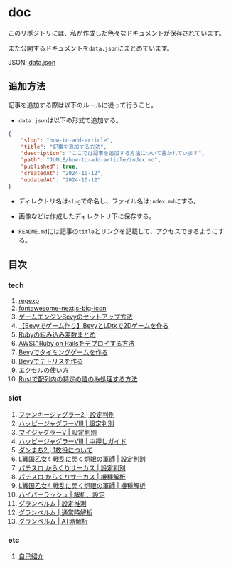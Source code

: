 # doc

このリポジトリには、私が作成した色々なドキュメントが保存されています。

また公開するドキュメントを`data.json`にまとめています。

JSON: [data.json](data.json)

## 追加方法

記事を追加する際は以下のルールに従って行うこと。

- `data.json`は以下の形式で追加する。

```json
{
    "slug": "how-to-add-article",
    "title": "記事を追加する方法",
    "description": "ここでは記事を追加する方法について書かれています",
    "path": "JUNLE/how-to-add-article/index.md",
    "published": true,
    "createdAt": "2024-10-12",
    "updatedAt": "2024-10-12"
}
```

- ディレクトリ名は`slug`で命名し、ファイル名は`index.md`にする。

- 画像などは作成したディレクトリ下に保存する。

- `README.md`には記事の`title`とリンクを記載して、アクセスできるようにする。

## 目次

### tech

1.  [regexp](tech/regexp/index.md)
2.  [fontawesome-nextjs-big-icon](tech/fontawesome-nextjs-big-icon/index.md)
3.  [ゲームエンジンBevyのセットアップ方法](tech/bevy-setup/index.md)
4.  [【Bevyでゲーム作り】BevyとLDtkで2Dゲームを作る](tech/bevy-ldtk-setup/index.md)
5.  [Rubyの組み込み変数まとめ](tech/ruby-variables/index.md)
6.  [AWSにRuby on Railsをデプロイする方法](tech/deploy-rails-to-aws/index.md)
7.  [Bevyでタイミングゲームを作る](tech/bevy-timing-game/index.md)
8.  [Bevyでテトリスを作る](tech/bevy-tetris/index.md)
9.  [エクセルの使い方](tech/excel-usage/index.md)
10. [Rustで配列内の特定の値のみ処理する方法](tech/rust-iflet/index.md)

### slot

1.  [ファンキージャグラー2 | 設定判別](slot/fanky-jaggler2/index.md)
2.  [ハッピージャグラーVⅢ | 設定判別](slot/happy-jaggler-v3/index.md)
3.  [マイジャグラーV | 設定判別](slot/my-jaggler-v/index.md)
4.  [ハッピージャグラーVⅢ | 中押しガイド](slot/happy-nakaoshi/index.md)
5.  [ダンまち2 | 1枚役について](slot/danmachi2-1maiyaku/index.md)
6.  [L戦国乙女4 戦乱に閃く炯眼の軍師 | 設定判別](slot/sengokuotome4-settei/index.md)
7.  [パチスロ からくりサーカス | 設定判別](slot/karakuri-settei/index.md)
8.  [パチスロ からくりサーカス | 機種解析](slot/karakuri-kaiseki/index.md)
9.  [L戦国乙女4 戦乱に閃く炯眼の軍師 | 機種解析](slot/sengokuotome4-kaiseki/index.md)
10. [ハイパーラッシュ | 解析、設定](slot/hyper-rush/index.md)
11. [グランベルム | 設定推測](slot/granbelm-settei/index.md)
12. [グランベルム | 通常時解析](slot/granbelm-tuujou/index.md)
13. [グランベルム | AT時解析](slot/granbelm-at/index.md)

### etc
1. [自己紹介](etc/introduce/index.md)
